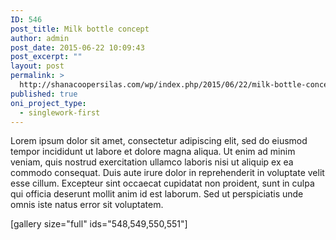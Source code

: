 ```yaml
---
ID: 546
post_title: Milk bottle concept
author: admin
post_date: 2015-06-22 10:09:43
post_excerpt: ""
layout: post
permalink: >
  http://shanacoopersilas.com/wp/index.php/2015/06/22/milk-bottle-concept/
published: true
oni_project_type:
  - singlework-first
---
```

Lorem ipsum dolor sit amet, consectetur adipiscing elit, sed do eiusmod tempor incididunt ut labore et dolore magna aliqua. Ut enim ad minim veniam, quis nostrud exercitation ullamco laboris nisi ut aliquip ex ea commodo consequat. Duis aute irure dolor in reprehenderit in voluptate velit esse cillum. Excepteur sint occaecat cupidatat non proident, sunt in culpa qui officia deserunt mollit anim id est laborum. Sed ut perspiciatis unde omnis iste natus error sit voluptatem.

[gallery size="full" ids="548,549,550,551"]